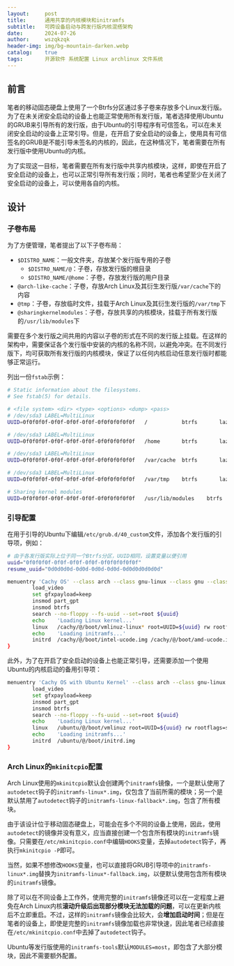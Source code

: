 ```yaml
---
layout:     post
title:      通用共享的内核模块和initramfs
subtitle:   可跨设备启动与跨发行版内核混搭架构
date:       2024-07-26
author:     wszqkzqk
header-img: img/bg-mountain-darken.webp
catalog:    true
tags:       开源软件 系统配置 Linux archlinux 文件系统
---
```


## 前言

笔者的移动固态硬盘上使用了一个Btrfs分区通过多子卷来存放多个Linux发行版。为了在未关闭安全启动的设备上也能正常使用所有发行版，笔者选择使用Ubuntu的GRUB来引导所有的发行版，由于Ubuntu的引导程序有可信签名，可以在未关闭安全启动的设备上正常引导。但是，在开启了安全启动的设备上，使用具有可信签名的GRUB是不能引导未签名的内核的，因此，在这种情况下，笔者需要在所有发行版中使用Ubuntu的内核。

为了实现这一目标，笔者需要在所有发行版中共享内核模块，这样，即使在开启了安全启动的设备上，也可以正常引导所有发行版；同时，笔者也希望至少在关闭了安全启动的设备上，可以使用各自的内核。

## 设计

### 子卷布局

为了方便管理，笔者提出了以下子卷布局：

* `$DISTRO_NAME`：一般文件夹，存放某个发行版专用的子卷
  * `$DISTRO_NAME/@`：子卷，存放发行版的根目录
  * `$DISTRO_NAME/@home`：子卷，存放发行版的用户目录
* `@arch-like-cache`：子卷，存放Arch Linux及其衍生发行版`/var/cache`下的内容
* `@tmp`：子卷，存放临时文件，挂载于Arch Linux及其衍生发行版的`/var/tmp`下
* `@sharingkernelmodules`：子卷，存放共享的内核模块，挂载于所有发行版的`/usr/lib/modules`下

需要在多个发行版之间共用的内容以子卷的形式在不同的发行版上挂载。在这样的架构中，需要保证各个发行版中安装的内核的名称不同，以避免冲突。在不同发行版下，均可获取所有发行版的内核模块，保证了以任何内核启动任意发行版时都能够正常运行。

列出一份`fstab`示例：

```bash
# Static information about the filesystems.
# See fstab(5) for details.

# <file system> <dir> <type> <options> <dump> <pass>
# /dev/sda3 LABEL=MultiLinux
UUID=0f0f0f0f-0f0f-0f0f-0f0f-0f0f0f0f0f0f	/         	btrfs     	lazytime,ssd,discard=async,subvol=/cachy/@	0 0

# /dev/sda3 LABEL=MultiLinux
UUID=0f0f0f0f-0f0f-0f0f-0f0f-0f0f0f0f0f0f	/home     	btrfs     	lazytime,ssd,discard=async,subvol=/cachy/@home	0 0

# /dev/sda3 LABEL=MultiLinux
UUID=0f0f0f0f-0f0f-0f0f-0f0f-0f0f0f0f0f0f	/var/cache	btrfs     	lazytime,ssd,discard=async,subvol=/@arch-like-cache	0 0

# /dev/sda3 LABEL=MultiLinux
UUID=0f0f0f0f-0f0f-0f0f-0f0f-0f0f0f0f0f0f	/var/tmp  	btrfs     	lazytime,ssd,discard=async,subvol=/@tmp	0 0

# Sharing kernel modules
UUID=0f0f0f0f-0f0f-0f0f-0f0f-0f0f0f0f0f0f	/usr/lib/modules	btrfs     	lazytime,ssd,discard=async,subvol=/@sharingkernelmodules	0 0
```

### 引导配置

在用于引导的Ubuntu下编辑`/etc/grub.d/40_custom`文件，添加各个发行版的引导项，例如：

```bash
# 由于各发行版实际上位于同一个Btrfs分区，UUID相同，设置变量以便引用
uuid="0f0f0f0f-0f0f-0f0f-0f0f-0f0f0f0f0f0f"
resume_uuid="0d0d0d0d-0d0d-0d0d-0d0d-0d0d0d0d0d0d"

menuentry 'Cachy OS' --class arch --class gnu-linux --class gnu --class os {
        load_video
        set gfxpayload=keep
        insmod part_gpt
        insmod btrfs
        search --no-floppy --fs-uuid --set=root ${uuid}
        echo    'Loading Linux kernel...'
        linux   /cachy/@/boot/vmlinuz-linux* root=UUID=${uuid} rw rootflags=subvol=cachy/@ nowatchdog nvme_load=YES loglevel=3 resume=UUID=${resume_uuid}
        echo    'Loading initramfs...'
        initrd  /cachy/@/boot/intel-ucode.img /cachy/@/boot/amd-ucode.img /cachy/@/boot/initramfs-linux*.img
}
```

此外，为了在开启了安全启动的设备上也能正常引导，还需要添加一个使用Ubuntu的内核启动的备用引导项：

```bash
menuentry 'Cachy OS with Ubuntu Kernel' --class arch --class gnu-linux --class gnu --class os {
        load_video
        set gfxpayload=keep
        insmod part_gpt
        insmod btrfs
        search --no-floppy --fs-uuid --set=root ${uuid}
        echo    'Loading Linux kernel...'
        linux   /ubuntu/@/boot/vmlinuz root=UUID=${uuid} rw rootflags=subvol=cachy/@ nowatchdog nvme_load=YES loglevel=3 resume=UUID=${resume_uuid}
        echo    'Loading initramfs...'
        initrd  /ubuntu/@/boot/initrd.img
}
```

### Arch Linux的`mkinitcpio`配置

Arch Linux使用的`mkinitcpio`默认会创建两个`initramfs`镜像，一个是默认使用了`autodetect`钩子的`initramfs-linux*.img`，仅包含了当前所需的模块；另一个是默认禁用了`autodetect`钩子的`initramfs-linux-fallback*.img`，包含了所有模块。

由于该设计位于移动固态硬盘上，可能会在多个不同的设备上使用，因此，使用`autodetect`的镜像并没有意义，应当直接创建一个包含所有模块的`initramfs`镜像。只需要在`/etc/mkinitcpio.conf`中编辑`HOOKS`变量，去掉`autodetect`钩子，再执行`mkinitcpio -P`即可。

当然，如果不想修改`HOOKS`变量，也可以直接将GRUB引导项中的`initramfs-linux*.img`替换为`initramfs-linux*-fallback.img`，以便默认使用包含所有模块的`initramfs`镜像。

除了可以在不同设备上工作外，使用完整的`initramfs`镜像还可以在一定程度上避免在Arch Linux内核**滚动升级后出现部分模块无法加载的问题**，可以在更新内核后不立即重启。不过，这样的`initramfs`镜像会比较大，会**增加启动时间**；但是在笔者的设备上，即使是完整的`initramfs`镜像加载也非常快速，因此笔者已经直接在`/etc/mkinitcpio.conf`中去掉了`autodetect`钩子。

Ubuntu等发行版使用的`initramfs-tools`默认`MODULES=most`，即包含了大部分模块，因此不需要额外配置。
